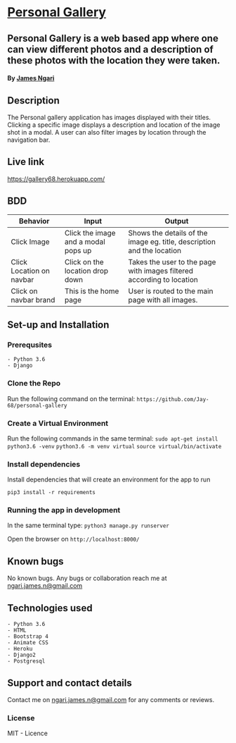 # [Personal Gallery](https://gallery68.herokuapp.com/)
## Personal Gallery is a web based app where one can view different photos and a description  of these photos with the location they were taken.
#### By **[James Ngari](https://github.com/jay-68)**

## Description
The Personal gallery application has images displayed with their titles. Clicking a specific image displays a description and location of the image shot in a modal. A user can also filter images by location through the navigation bar.

## Live link

https://gallery68.herokuapp.com/

## BDD

| Behavior            | Input                         | Output                        | 
| ------------------- | ----------------------------- | ----------------------------- |
| Click Image | Click the image and a modal pops up | Shows the details of the image eg. title, description and the location |
| Click Location on navbar | Click on the location drop down | Takes the user to the page with images filtered according to location |
| Click on navbar brand | This is the home page | User is routed to the main page with all images. |

## Set-up and Installation

### Prerequsites
    - Python 3.6
    - Django

### Clone the Repo
Run the following command on the terminal:
`https://github.com/Jay-68/personal-gallery`


### Create a Virtual Environment
Run the following commands in the same terminal:
`sudo apt-get install python3.6 -venv`
`python3.6 -m venv virtual`
`source virtual/bin/activate`

### Install dependencies
Install dependencies that will create an environment for the app to run

`pip3 install -r requirements`


### Running the app in development
In the same terminal type:
`python3 manage.py runserver`

Open the browser on `http://localhost:8000/`

## Known bugs

No known bugs. Any bugs or collaboration reach me at ngari.james.n@gmail.com


## Technologies used
    - Python 3.6
    - HTML
    - Bootstrap 4
    - Animate CSS
    - Heroku
    - Django2
    - Postgresql

## Support and contact details
Contact me on ngari.james.n@gmail.com for any comments or reviews.

### License
MIT - Licence